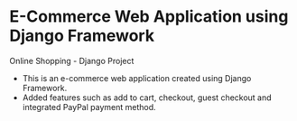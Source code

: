# E-Commerce Web Application using Django Framework
Online Shopping - Django Project
* This is an e-commerce web application created using Django Framework.
* Added features such as add to cart, checkout, guest checkout and integrated PayPal payment method.
